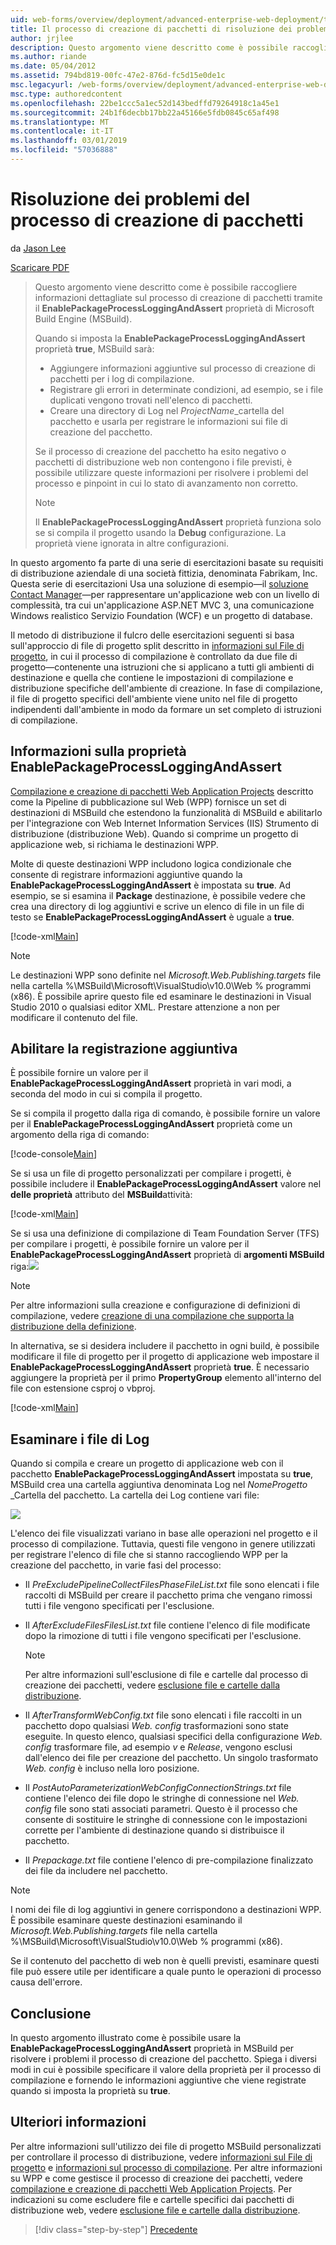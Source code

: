 ```yaml
---
uid: web-forms/overview/deployment/advanced-enterprise-web-deployment/troubleshooting-the-packaging-process
title: Il processo di creazione di pacchetti di risoluzione dei problemi | Microsoft Docs
author: jrjlee
description: Questo argomento viene descritto come è possibile raccogliere informazioni dettagliate sul processo di creazione del pacchetto usando la proprietà EnablePackageProcessLoggingAndAssert nel valore M...
ms.author: riande
ms.date: 05/04/2012
ms.assetid: 794bd819-00fc-47e2-876d-fc5d15e0de1c
msc.legacyurl: /web-forms/overview/deployment/advanced-enterprise-web-deployment/troubleshooting-the-packaging-process
msc.type: authoredcontent
ms.openlocfilehash: 22be1ccc5a1ec52d143bedffd79264918c1a45e1
ms.sourcegitcommit: 24b1f6decbb17bb22a45166e5fdb0845c65af498
ms.translationtype: MT
ms.contentlocale: it-IT
ms.lasthandoff: 03/01/2019
ms.locfileid: "57036888"
---
```

<a name="troubleshooting-the-packaging-process"></a>Risoluzione dei problemi del processo di creazione di pacchetti
====================
da [Jason Lee](https://github.com/jrjlee)

[Scaricare PDF](https://msdnshared.blob.core.windows.net/media/MSDNBlogsFS/prod.evol.blogs.msdn.com/CommunityServer.Blogs.Components.WeblogFiles/00/00/00/63/56/8130.DeployingWebAppsInEnterpriseScenarios.pdf)

> Questo argomento viene descritto come è possibile raccogliere informazioni dettagliate sul processo di creazione di pacchetti tramite il **EnablePackageProcessLoggingAndAssert** proprietà di Microsoft Build Engine (MSBuild).
> 
> Quando si imposta la **EnablePackageProcessLoggingAndAssert** proprietà **true**, MSBuild sarà:
> 
> - Aggiungere informazioni aggiuntive sul processo di creazione di pacchetti per i log di compilazione.
> - Registrare gli errori in determinate condizioni, ad esempio, se i file duplicati vengono trovati nell'elenco di pacchetti.
> - Creare una directory di Log nel *ProjectName*\_cartella del pacchetto e usarla per registrare le informazioni sui file di creazione del pacchetto.
> 
> Se il processo di creazione del pacchetto ha esito negativo o pacchetti di distribuzione web non contengono i file previsti, è possibile utilizzare queste informazioni per risolvere i problemi del processo e pinpoint in cui lo stato di avanzamento non corretto.
> 
> > [!NOTE]
> > Il **EnablePackageProcessLoggingAndAssert** proprietà funziona solo se si compila il progetto usando la **Debug** configurazione. La proprietà viene ignorata in altre configurazioni.


In questo argomento fa parte di una serie di esercitazioni basate su requisiti di distribuzione aziendale di una società fittizia, denominata Fabrikam, Inc. Questa serie di esercitazioni Usa una soluzione di esempio&#x2014;il [soluzione Contact Manager](../web-deployment-in-the-enterprise/the-contact-manager-solution.md)&#x2014;per rappresentare un'applicazione web con un livello di complessità, tra cui un'applicazione ASP.NET MVC 3, una comunicazione Windows realistico Servizio Foundation (WCF) e un progetto di database.

Il metodo di distribuzione il fulcro delle esercitazioni seguenti si basa sull'approccio di file di progetto split descritto in [informazioni sul File di progetto](../web-deployment-in-the-enterprise/understanding-the-project-file.md), in cui il processo di compilazione è controllato da due file di progetto&#x2014;contenente una istruzioni che si applicano a tutti gli ambienti di destinazione e quella che contiene le impostazioni di compilazione e distribuzione specifiche dell'ambiente di creazione. In fase di compilazione, il file di progetto specifici dell'ambiente viene unito nel file di progetto indipendenti dall'ambiente in modo da formare un set completo di istruzioni di compilazione.

## <a name="understanding-the-enablepackageprocessloggingandassert-property"></a>Informazioni sulla proprietà EnablePackageProcessLoggingAndAssert

[Compilazione e creazione di pacchetti Web Application Projects](../web-deployment-in-the-enterprise/building-and-packaging-web-application-projects.md) descritto come la Pipeline di pubblicazione sul Web (WPP) fornisce un set di destinazioni di MSBuild che estendono la funzionalità di MSBuild e abilitarlo per l'integrazione con Web Internet Information Services (IIS) Strumento di distribuzione (distribuzione Web). Quando si comprime un progetto di applicazione web, si richiama le destinazioni WPP.

Molte di queste destinazioni WPP includono logica condizionale che consente di registrare informazioni aggiuntive quando la **EnablePackageProcessLoggingAndAssert** è impostata su **true**. Ad esempio, se si esamina il **Package** destinazione, è possibile vedere che crea una directory di log aggiuntivi e scrive un elenco di file in un file di testo se **EnablePackageProcessLoggingAndAssert** è uguale a **true**.


[!code-xml[Main](troubleshooting-the-packaging-process/samples/sample1.xml)]


> [!NOTE]
> Le destinazioni WPP sono definite nel *Microsoft.Web.Publishing.targets* file nella cartella %\MSBuild\Microsoft\VisualStudio\v10.0\Web % programmi (x86). È possibile aprire questo file ed esaminare le destinazioni in Visual Studio 2010 o qualsiasi editor XML. Prestare attenzione a non per modificare il contenuto del file.


## <a name="enabling-the-additional-logging"></a>Abilitare la registrazione aggiuntiva

È possibile fornire un valore per il **EnablePackageProcessLoggingAndAssert** proprietà in vari modi, a seconda del modo in cui si compila il progetto.

Se si compila il progetto dalla riga di comando, è possibile fornire un valore per il **EnablePackageProcessLoggingAndAssert** proprietà come un argomento della riga di comando:


[!code-console[Main](troubleshooting-the-packaging-process/samples/sample2.cmd)]


Se si usa un file di progetto personalizzati per compilare i progetti, è possibile includere il **EnablePackageProcessLoggingAndAssert** valore nel **delle proprietà** attributo del **MSBuild**attività:


[!code-xml[Main](troubleshooting-the-packaging-process/samples/sample3.xml)]


Se si usa una definizione di compilazione di Team Foundation Server (TFS) per compilare i progetti, è possibile fornire un valore per il **EnablePackageProcessLoggingAndAssert** proprietà di **argomenti MSBuild** riga:![](troubleshooting-the-packaging-process/_static/image1.png)

> [!NOTE]
> Per altre informazioni sulla creazione e configurazione di definizioni di compilazione, vedere [creazione di una compilazione che supporta la distribuzione della definizione](../configuring-team-foundation-server-for-web-deployment/creating-a-build-definition-that-supports-deployment.md).


In alternativa, se si desidera includere il pacchetto in ogni build, è possibile modificare il file di progetto per il progetto di applicazione web impostare il **EnablePackageProcessLoggingAndAssert** proprietà **true**. È necessario aggiungere la proprietà per il primo **PropertyGroup** elemento all'interno del file con estensione csproj o vbproj.


[!code-xml[Main](troubleshooting-the-packaging-process/samples/sample4.xml)]


## <a name="reviewing-the-log-files"></a>Esaminare i file di Log

Quando si compila e creare un progetto di applicazione web con il pacchetto **EnablePackageProcessLoggingAndAssert** impostata su **true**, MSBuild crea una cartella aggiuntiva denominata Log nel *NomeProgetto* \_Cartella del pacchetto. La cartella dei Log contiene vari file:

![](troubleshooting-the-packaging-process/_static/image2.png)

L'elenco dei file visualizzati variano in base alle operazioni nel progetto e il processo di compilazione. Tuttavia, questi file vengono in genere utilizzati per registrare l'elenco di file che si stanno raccogliendo WPP per la creazione del pacchetto, in varie fasi del processo:

- Il *PreExcludePipelineCollectFilesPhaseFileList.txt* file sono elencati i file raccolti di MSBuild per creare il pacchetto prima che vengano rimossi tutti i file vengono specificati per l'esclusione.
- Il *AfterExcludeFilesFilesList.txt* file contiene l'elenco di file modificate dopo la rimozione di tutti i file vengono specificati per l'esclusione.

    > [!NOTE]
    > Per altre informazioni sull'esclusione di file e cartelle dal processo di creazione dei pacchetti, vedere [esclusione file e cartelle dalla distribuzione](excluding-files-and-folders-from-deployment.md).
- Il *AfterTransformWebConfig.txt* file sono elencati i file raccolti in un pacchetto dopo qualsiasi *Web. config* trasformazioni sono state eseguite. In questo elenco, qualsiasi specifici della configurazione *Web. config* trasformare file, ad esempio *v* e *Release*, vengono esclusi dall'elenco dei file per creazione del pacchetto. Un singolo trasformato *Web. config* è incluso nella loro posizione.
- Il *PostAutoParameterizationWebConfigConnectionStrings.txt* file contiene l'elenco dei file dopo le stringhe di connessione nel *Web. config* file sono stati associati parametri. Questo è il processo che consente di sostituire le stringhe di connessione con le impostazioni corrette per l'ambiente di destinazione quando si distribuisce il pacchetto.
- Il *Prepackage.txt* file contiene l'elenco di pre-compilazione finalizzato dei file da includere nel pacchetto.

> [!NOTE]
> I nomi dei file di log aggiuntivi in genere corrispondono a destinazioni WPP. È possibile esaminare queste destinazioni esaminando il *Microsoft.Web.Publishing.targets* file nella cartella %\MSBuild\Microsoft\VisualStudio\v10.0\Web % programmi (x86).


Se il contenuto del pacchetto di web non è quelli previsti, esaminare questi file può essere utile per identificare a quale punto le operazioni di processo causa dell'errore.

## <a name="conclusion"></a>Conclusione

In questo argomento illustrato come è possibile usare la **EnablePackageProcessLoggingAndAssert** proprietà in MSBuild per risolvere i problemi il processo di creazione del pacchetto. Spiega i diversi modi in cui è possibile specificare il valore della proprietà per il processo di compilazione e fornendo le informazioni aggiuntive che viene registrate quando si imposta la proprietà su **true**.

## <a name="further-reading"></a>Ulteriori informazioni

Per altre informazioni sull'utilizzo dei file di progetto MSBuild personalizzati per controllare il processo di distribuzione, vedere [informazioni sul File di progetto](../web-deployment-in-the-enterprise/understanding-the-project-file.md) e [informazioni sul processo di compilazione](../web-deployment-in-the-enterprise/understanding-the-build-process.md). Per altre informazioni su WPP e come gestisce il processo di creazione dei pacchetti, vedere [compilazione e creazione di pacchetti Web Application Projects](../web-deployment-in-the-enterprise/building-and-packaging-web-application-projects.md). Per indicazioni su come escludere file e cartelle specifici dai pacchetti di distribuzione web, vedere [esclusione file e cartelle dalla distribuzione](excluding-files-and-folders-from-deployment.md).

> [!div class="step-by-step"]
> [Precedente](running-windows-powershell-scripts-from-msbuild-project-files.md)
